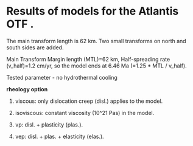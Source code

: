 # Results of models for the Atlantis OTF .

The main transform length is 62 km. Two small transforms on north and south sides are added.

Main Transform Margin length (MTL)=62 km, Half-spreading rate (v_half)=1.2 cm/yr,
so the model ends at 6.46 Ma (=1.25 * MTL / v_half). 

Tested parameter - no hydrothermal cooling

**rheology option**

1. viscous: only dislocation creep (disl.) applies to the model.

2. isoviscous: constant viscosity (10^21 Pas) in the model.
 
3. vp: disl. + plasticity (plas.).

4. vep: disl. + plas. + elasticity (elas.).

 

